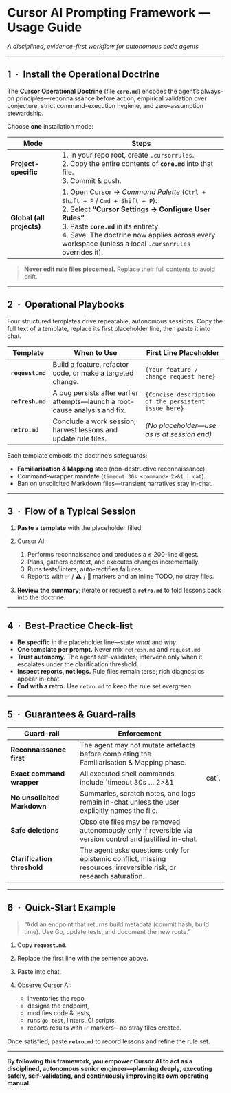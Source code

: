 # Cursor AI Prompting Framework — Usage Guide

_A disciplined, evidence-first workflow for autonomous code agents_

---

## 1 · Install the Operational Doctrine

The **Cursor Operational Doctrine** (file **`core.md`**) encodes the agent’s always-on principles—reconnaissance before action, empirical validation over conjecture, strict command-execution hygiene, and zero-assumption stewardship.

Choose **one** installation mode:

| Mode                      | Steps                                                                                                                                                                                                                                                                                        |
| ------------------------- | -------------------------------------------------------------------------------------------------------------------------------------------------------------------------------------------------------------------------------------------------------------------------------------------- |
| **Project-specific**      | 1. In your repo root, create `.cursorrules`.<br>2. Copy the entire contents of **`core.md`** into that file.<br>3. Commit & push.                                                                                                                                                            |
| **Global (all projects)** | 1. Open Cursor → _Command Palette_ (`Ctrl + Shift + P` / `Cmd + Shift + P`).<br>2. Select **“Cursor Settings → Configure User Rules”**.<br>3. Paste **`core.md`** in its entirety.<br>4. Save. The doctrine now applies across every workspace (unless a local `.cursorrules` overrides it). |

> **Never edit rule files piecemeal.** Replace their full contents to avoid drift.

---

## 2 · Operational Playbooks

Four structured templates drive repeatable, autonomous sessions. Copy the full text of a template, replace its first placeholder line, then paste it into chat.

| Template         | When to Use                                                                 | First Line Placeholder                               |
| ---------------- | --------------------------------------------------------------------------- | ---------------------------------------------------- |
| **`request.md`** | Build a feature, refactor code, or make a targeted change.                  | `{Your feature / change request here}`               |
| **`refresh.md`** | A bug persists after earlier attempts—launch a root-cause analysis and fix. | `{Concise description of the persistent issue here}` |
| **`retro.md`**   | Conclude a work session; harvest lessons and update rule files.             | _(No placeholder—use as is at session end)_          |

Each template embeds the doctrine’s safeguards:

- **Familiarisation & Mapping** step (non-destructive reconnaissance).
- Command-wrapper mandate (`timeout 30s <command> 2>&1 | cat`).
- Ban on unsolicited Markdown files—transient narratives stay in-chat.

---

## 3 · Flow of a Typical Session

1. **Paste a template** with the placeholder filled.
2. Cursor AI:

   1. Performs reconnaissance and produces a ≤ 200-line digest.
   2. Plans, gathers context, and executes changes incrementally.
   3. Runs tests/linters; auto-rectifies failures.
   4. Reports with ✅ / ⚠️ / 🚧 markers and an inline TODO, no stray files.

3. **Review the summary**; iterate or request a **`retro.md`** to fold lessons back into the doctrine.

---

## 4 · Best-Practice Check-list

- **Be specific** in the placeholder line—state _what_ and _why_.
- **One template per prompt.** Never mix `refresh.md` and `request.md`.
- **Trust autonomy.** The agent self-validates; intervene only when it escalates under the clarification threshold.
- **Inspect reports, not logs.** Rule files remain terse; rich diagnostics appear in-chat.
- **End with a retro.** Use `retro.md` to keep the rule set evergreen.

---

## 5 · Guarantees & Guard-rails

| Guard-rail                  | Enforcement                                                                                                         |        |
| --------------------------- | ------------------------------------------------------------------------------------------------------------------- | ------ |
| **Reconnaissance first**    | The agent may not mutate artefacts before completing the Familiarisation & Mapping phase.                           |        |
| **Exact command wrapper**   | All executed shell commands include \`timeout 30s … 2>&1                                                            | cat\`. |
| **No unsolicited Markdown** | Summaries, scratch notes, and logs remain in-chat unless the user explicitly names the file.                        |        |
| **Safe deletions**          | Obsolete files may be removed autonomously only if reversible via version control and justified in-chat.            |        |
| **Clarification threshold** | The agent asks questions only for epistemic conflict, missing resources, irreversible risk, or research saturation. |        |

---

## 6 · Quick-Start Example

> “Add an endpoint that returns build metadata (commit hash, build time). Use Go, update tests, and document the new route.”

1. Copy **`request.md`**.
2. Replace the first line with the sentence above.
3. Paste into chat.
4. Observe Cursor AI:

   - inventories the repo,
   - designs the endpoint,
   - modifies code & tests,
   - runs `go test`, linters, CI scripts,
   - reports results with ✅ markers—no stray files created.

Once satisfied, paste **`retro.md`** to record lessons and refine the rule set.

---

**By following this framework, you empower Cursor AI to act as a disciplined, autonomous senior engineer—planning deeply, executing safely, self-validating, and continuously improving its own operating manual.** 
